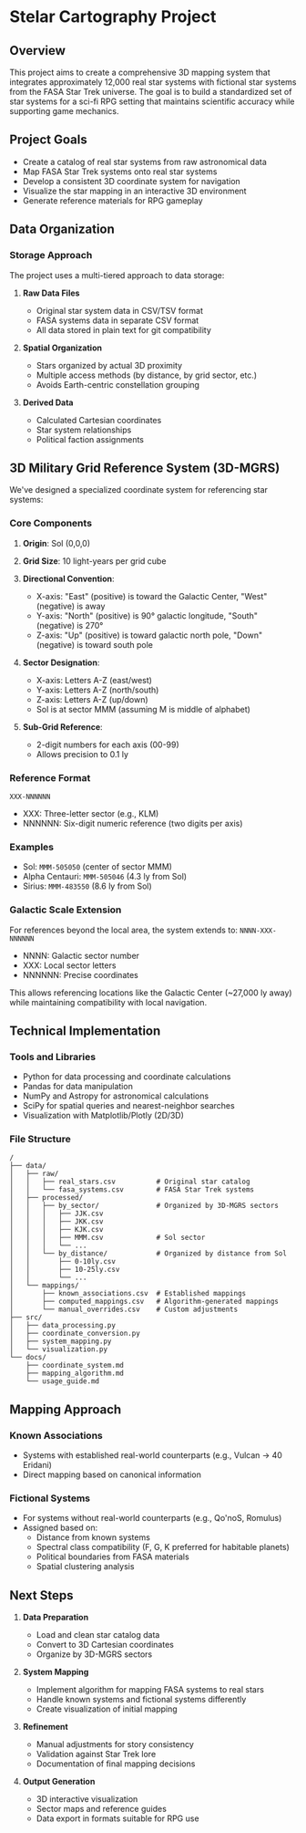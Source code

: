 # Stelar Cartography Project

## Overview
This project aims to create a comprehensive 3D mapping system that integrates approximately 12,000 real star systems with fictional star systems from the FASA Star Trek universe. The goal is to build a standardized set of star systems for a sci-fi RPG setting that maintains scientific accuracy while supporting game mechanics.

## Project Goals
- Create a catalog of real star systems from raw astronomical data
- Map FASA Star Trek systems onto real star systems
- Develop a consistent 3D coordinate system for navigation
- Visualize the star mapping in an interactive 3D environment
- Generate reference materials for RPG gameplay

## Data Organization

### Storage Approach
The project uses a multi-tiered approach to data storage:

1. **Raw Data Files**
   - Original star system data in CSV/TSV format
   - FASA systems data in separate CSV format
   - All data stored in plain text for git compatibility

2. **Spatial Organization**
   - Stars organized by actual 3D proximity
   - Multiple access methods (by distance, by grid sector, etc.)
   - Avoids Earth-centric constellation grouping

3. **Derived Data**
   - Calculated Cartesian coordinates
   - Star system relationships
   - Political faction assignments

## 3D Military Grid Reference System (3D-MGRS)

We've designed a specialized coordinate system for referencing star systems:

### Core Components

1. **Origin**: Sol (0,0,0)

2. **Grid Size**: 10 light-years per grid cube

3. **Directional Convention**:
   - X-axis: "East" (positive) is toward the Galactic Center, "West" (negative) is away
   - Y-axis: "North" (positive) is 90° galactic longitude, "South" (negative) is 270°
   - Z-axis: "Up" (positive) is toward galactic north pole, "Down" (negative) is toward south pole

4. **Sector Designation**:
   - X-axis: Letters A-Z (east/west)
   - Y-axis: Letters A-Z (north/south) 
   - Z-axis: Letters A-Z (up/down)
   - Sol is at sector MMM (assuming M is middle of alphabet)

5. **Sub-Grid Reference**: 
   - 2-digit numbers for each axis (00-99)
   - Allows precision to 0.1 ly

### Reference Format
`XXX-NNNNNN`
- XXX: Three-letter sector (e.g., KLM)
- NNNNNN: Six-digit numeric reference (two digits per axis)

### Examples
- Sol: `MMM-505050` (center of sector MMM)
- Alpha Centauri: `MMM-505046` (4.3 ly from Sol)
- Sirius: `MMM-483550` (8.6 ly from Sol)

### Galactic Scale Extension
For references beyond the local area, the system extends to:
`NNNN-XXX-NNNNNN`
- NNNN: Galactic sector number
- XXX: Local sector letters
- NNNNNN: Precise coordinates

This allows referencing locations like the Galactic Center (~27,000 ly away) while maintaining compatibility with local navigation.

## Technical Implementation

### Tools and Libraries
- Python for data processing and coordinate calculations
- Pandas for data manipulation
- NumPy and Astropy for astronomical calculations
- SciPy for spatial queries and nearest-neighbor searches
- Visualization with Matplotlib/Plotly (2D/3D)

### File Structure
```
/
├── data/
│   ├── raw/
│   │   ├── real_stars.csv          # Original star catalog
│   │   └── fasa_systems.csv        # FASA Star Trek systems
│   ├── processed/
│   │   ├── by_sector/              # Organized by 3D-MGRS sectors
│   │   │   ├── JJK.csv
│   │   │   ├── JKK.csv
│   │   │   ├── KJK.csv
│   │   │   ├── MMM.csv             # Sol sector
│   │   │   └── ...
│   │   └── by_distance/            # Organized by distance from Sol
│   │       ├── 0-10ly.csv
│   │       ├── 10-25ly.csv
│   │       └── ...
│   └── mappings/
│       ├── known_associations.csv  # Established mappings
│       ├── computed_mappings.csv   # Algorithm-generated mappings
│       └── manual_overrides.csv    # Custom adjustments
├── src/
│   ├── data_processing.py
│   ├── coordinate_conversion.py
│   ├── system_mapping.py
│   └── visualization.py
└── docs/
    ├── coordinate_system.md
    ├── mapping_algorithm.md
    └── usage_guide.md
```

## Mapping Approach

### Known Associations
- Systems with established real-world counterparts (e.g., Vulcan → 40 Eridani)
- Direct mapping based on canonical information

### Fictional Systems
- For systems without real-world counterparts (e.g., Qo'noS, Romulus)
- Assigned based on:
  - Distance from known systems
  - Spectral class compatibility (F, G, K preferred for habitable planets)
  - Political boundaries from FASA materials
  - Spatial clustering analysis

## Next Steps

1. **Data Preparation**
   - Load and clean star catalog data
   - Convert to 3D Cartesian coordinates
   - Organize by 3D-MGRS sectors

2. **System Mapping**
   - Implement algorithm for mapping FASA systems to real stars
   - Handle known systems and fictional systems differently
   - Create visualization of initial mapping

3. **Refinement**
   - Manual adjustments for story consistency
   - Validation against Star Trek lore
   - Documentation of final mapping decisions

4. **Output Generation**
   - 3D interactive visualization
   - Sector maps and reference guides
   - Data export in formats suitable for RPG use 